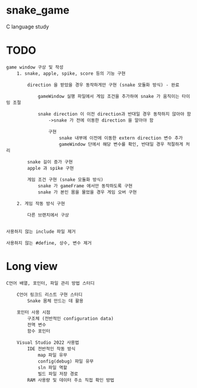 # snake_game

C language study

# TODO

    game window 구상 및 작성
        1. snake, apple, spike, score 등의 기능 구현

            direction 을 받았을 경우 동작하게만 구현 (snake 모듈화 방식) - 완료

                gameWindow 실행 파일에서 게임 조건을 추가하여 snake 가 움직이는 타이밍 조절

                snake direction 이 이전 direction과 반대일 경우 동작하지 않아야 함
                    ->snake 가 전에 이동한 direction 을 알아야 함

                    구현
                        snake 내부에 이전에 이동한 extern direction 변수 추가
                        gameWindow 단에서 해당 변수를 확인, 반대일 경우 적절하게 처리

            snake 길이 증가 구현
            apple 과 spike 구현

            게임 조건 구현 (snake 모듈화 방식)
                snake 가 gameFrame 에서만 동작하도록 구현
                snake 가 본인 몸을 물었을 경우 게임 오버 구현

        2. 게임 작동 방식 구현

            다른 브랜치에서 구상


    사용하지 않는 include 파일 제거

    사용하지 않는 #define, 상수, 변수 제거

# Long view

    C언어 배열, 포인터, 파일 관리 방법 스터디

        C언어 링크드 리스트 구현 스터디
            Snake 몸체 만드는 데 활용

        포인터 사용 시점
            구조체 (전반적인 configuration data)
            전역 변수
            함수 포인터

        Visual Studio 2022 사용법
            IDE 전반적인 작동 방식
                map 파일 유무
                config(debug) 파일 유무
                sln 파일 역할
                빌드 파일 저장 경로
            RAM 사용량 및 데이터 주소 직접 확인 방법
